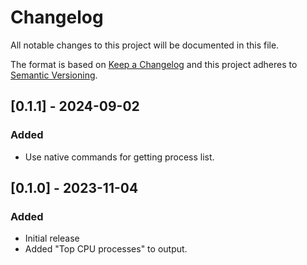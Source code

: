 # Changelog

All notable changes to this project will be documented in this file.

The format is based on [Keep a Changelog](http://keepachangelog.com/en/1.0.0/)
and this project adheres to [Semantic
Versioning](http://semver.org/spec/v2.0.0.html).

## [0.1.1] - 2024-09-02

### Added

- Use native commands for getting process list.

## [0.1.0] - 2023-11-04

### Added

- Initial release
- Added "Top CPU processes" to output.
